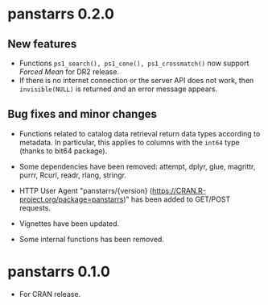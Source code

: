 # panstarrs 0.2.0

## New features

-   Functions `ps1_search(), ps1_cone(), ps1_crossmatch()` now support *Forced Mean* for DR2 release.
-   If there is no internet connection or the server API does not work, then `invisible(NULL)` is returned and an error message appears.

## Bug fixes and minor changes

-   Functions related to catalog data retrieval return data types according to metadata. In particular, this applies to columns with the `int64` type (thanks to bit64 package).

-   Some dependencies have been removed: attempt, dplyr, glue, magrittr, purrr, Rcurl, readr, rlang, stringr.

-   HTTP User Agent "panstarrs/{version} (<https://CRAN.R-project.org/package=panstarrs>)" has been added to GET/POST requests.

-   Vignettes have been updated.

-   Some internal functions has been removed.

# panstarrs 0.1.0

-   For CRAN release.
